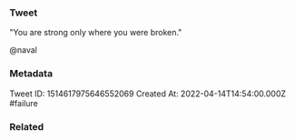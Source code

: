 ### Tweet
"You are strong only where you were broken."

@naval

### Metadata
Tweet ID: 1514617975646552069
Created At: 2022-04-14T14:54:00.000Z
#failure 

### Related

